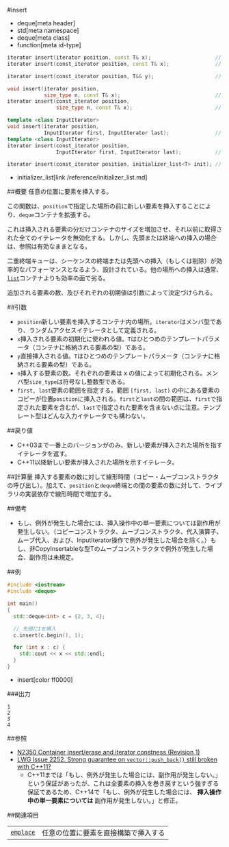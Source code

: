 #insert
* deque[meta header]
* std[meta namespace]
* deque[meta class]
* function[meta id-type]

```cpp
iterator insert(iterator position, const T& x);                     // (1) C++03
iterator insert(const_iterator position, const T& x);               // (1) C++11

iterator insert(const_iterator position, T&& y);                    // (2) C++11

void insert(iterator position,
            size_type n, const T& x);                               // (3) C++03
iterator insert(const_iterator position,
                size_type n, const T& x);                           // (3) C++11

template <class InputIterator>
void insert(iterator position,
            InputIterator first, InputIterator last);               // (4) C++11
template <class InputIterator>
iterator insert(const_iterator position,
                InputIterator first, InputIterator last);           // (4) C++11

iterator insert(const_iterator position, initializer_list<T> init); // (5) C++11
```
* initializer_list[link /reference/initializer_list.md]

##概要
任意の位置に要素を挿入する。

この関数は、`position`で指定した場所の前に新しい要素を挿入することにより、`deque`コンテナを拡張する。

これは挿入される要素の分だけコンテナのサイズを増加させ、それ以前に取得された全てのイテレータを無効化する。しかし、先頭または終端への挿入の場合は、参照は有効なままとなる。

二重終端キューは、シーケンスの終端または先頭への挿入（もしくは削除）が効率的なパフォーマンスとなるよう、設計されている。他の場所への挿入は通常、[`list`](/reference/list.md)コンテナよりも効率の面で劣る。

追加される要素の数、及びそれぞれの初期値は引数によって決定づけられる。


##引数
- `position`新しい要素を挿入するコンテナ内の場所。`iterator`はメンバ型であり、ランダムアクセスイテレータとして定義される。
- `x`挿入される要素の初期化に使われる値。`T`はひとつめのテンプレートパラメータ（コンテナに格納される要素の型）である。
- `y`直接挿入される値。`T`はひとつめのテンプレートパラメータ（コンテナに格納される要素の型）である。
- `n`挿入する要素の数。それぞれの要素は x の値によって初期化される。メンバ型`size_type`は符号なし整数型である。
- `first, last`要素の範囲を指定する。範囲 `[first, last)` の中にある要素のコピーが位置`position`に挿入される。`first`と`last`の間の範囲は、`first`で指定された要素を含むが、`last`で指定された要素を含まない点に注意。テンプレート型はどんな入力イテレータでも構わない。


##戻り値
- C++03まで一番上のバージョンがのみ、新しい要素が挿入された場所を指すイテレータを返す。
- C++11以降新しい要素が挿入された場所を示すイテレータ。


##計算量
挿入する要素の数に対して線形時間（コピー・ムーブコンストラクタの呼び出し）。加えて、`position`と`deque`終端との間の要素の数に対して、ライブラリの実装依存で線形時間で増加する。


##備考
- もし、例外が発生した場合には、挿入操作中の単一要素については副作用が発生しない。（コピーコンストラクタ、ムーブコンストラクタ、代入演算子、ムーブ代入、および、InputIterator操作で例外が発生した場合を除く。）もし、非CopyInsertableな型Tのムーブコンストラクタで例外が発生した場合、副作用は未規定。


##例
```cpp
#include <iostream>
#include <deque>

int main()
{
  std::deque<int> c = {2, 3, 4};

  // 先頭に1を挿入
  c.insert(c.begin(), 1);

  for (int x : c) {
    std::cout << x << std::endl;
  }
}
```
* insert[color ff0000]

###出力
```
1
2
3
4
```

##参照
- [N2350 Container insert/erase and iterator constness (Revision 1)](http://www.open-std.org/jtc1/sc22/wg21/docs/papers/2007/n2350.pdf)
- [LWG Issue 2252. Strong guarantee on `vector::push_back()` still broken with C++11?](http://www.open-std.org/jtc1/sc22/wg21/docs/lwg-defects.html#2252)
    - C++11までは「もし、例外が発生した場合には、副作用が発生しない。」という保証があったが、これは全要素の挿入を巻き戻すという強すぎる保証であるため、C++14で「もし、例外が発生した場合には、 **挿入操作中の単一要素については** 副作用が発生しない。」と修正。


##関連項目

| | |
|---------------------------------------------------------------------------------------------------|--------------------------------------------------------|
| [`emplace`](./emplace.md) | 任意の位置に要素を直接構築で挿入する |


